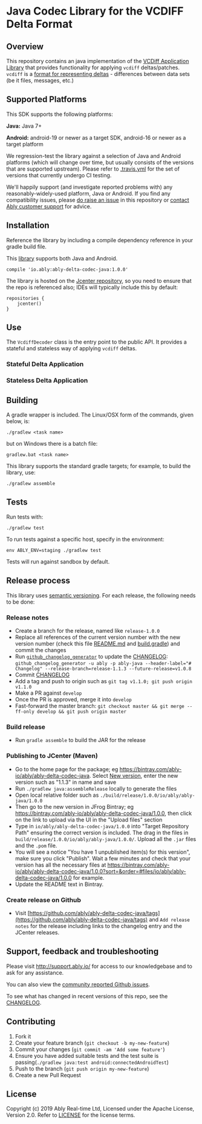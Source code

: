 # Java Codec Library for the VCDIFF Delta Format

## Overview

This repository contains an java implementation of the [VCDiff Application Library](https://github.com/ably/wiki/issues/380#issuecomment-533647591) that provides functionality for applying `vcdiff` deltas/patches. `vcdiff` is a [format for representing deltas](https://tools.ietf.org/html/rfc3284) - differences between data sets (be it files, messages, etc.) 


## Supported Platforms

This SDK supports the following platforms:

**Java:** Java 7+

**Android:** android-19 or newer as a target SDK, android-16 or newer as a target platform

We regression-test the library against a selection of Java and Android platforms (which will change over time, but usually consists of the versions that are supported upstream). Please refer to [.travis.yml](./.travis.yml) for the set of versions that currently undergo CI testing.

We'll happily support (and investigate reported problems with) any reasonably-widely-used platform, Java or Android.
If you find any compatibility issues, please [do raise an issue](https://github.com/ably/delta-codec-java/issues/new) in this repository or [contact Ably customer support](https://support.ably.io/) for advice.

## Installation ##

Reference the library by including a compile dependency reference in your gradle build file.

This [library](https://bintray.com/ably-io/ably/delta-codec-java/_latestVersion) supports both Java and Android.

```
compile 'io.ably:ably-delta-codec-java:1.0.0'
```

The library is hosted on the [Jcenter repository](https://bintray.com/ably-io/ably), so you need to ensure that the repo is referenced also; IDEs will typically include this by default:

```
repositories {
	jcenter()
}
```

## Use

The `VcdiffDecoder` class is the entry point to the public API. It provides a stateful and stateless way of applying `vcdiff` deltas.

### Stateful Delta Application



### Stateless Delta Application








## Building ##

A gradle wrapper is included. The Linux/OSX form of the commands, given below, is:

    ./gradlew <task name>

but on Windows there is a batch file:

    gradlew.bat <task name>

This library supports the standard gradle targets; for example, to build the library, use:

    ./gradlew assemble

## Tests

Run tests with:

    ./gradlew test

To run tests against a specific host, specify in the environment:

    env ABLY_ENV=staging ./gradlew test

Tests will run against sandbox by default.

## Release process

This library uses [semantic versioning](http://semver.org/). For each release, the following needs to be done:

### Release notes

* Create a branch for the release, named like `release-1.0.0`
* Replace all references of the current version number with the new version number (check this file [README.md](./README.md) and [build.gradle](./common.gradle)) and commit the changes
* Run [`github_changelog_generator`](https://github.com/skywinder/Github-Changelog-Generator) to update the [CHANGELOG](./CHANGELOG.md): `github_changelog_generator -u ably -p ably-java --header-label="# Changelog" --release-branch=release-1.1.3 --future-release=v1.0.8` 
* Commit [CHANGELOG](./CHANGELOG.md)
* Add a tag and push to origin such as `git tag v1.1.0; git push origin v1.1.0`
* Make a PR against `develop`
* Once the PR is approved, merge it into `develop`
* Fast-forward the master branch: `git checkout master && git merge --ff-only develop && git push origin master`

### Build release

* Run `gradle assemble` to build the JAR for the release

### Publishing to JCenter (Maven)

* Go to the home page for the package; eg https://bintray.com/ably-io/ably/ably-delta-codec-java. Select [New version](https://bintray.com/ably-io/ably/ably-delta-codec-java/new/version), enter the new version such as "1.1.3" in name and save
* Run `./gradlew java:assembleRelease` locally to generate the files
* Open local relative folder such as `./build/release/1.0.0/io/ably/ably-java/1.0.0`
* Then go to the new version in JFrog Bintray; eg https://bintray.com/ably-io/ably/ably-delta-codec-java/1.0.0, then click on the link to upload via the UI in the "Upload files" section
* Type in `io/ably/ably-delta-codec-java/1.0.0` into "Target Repository Path" ensuring the correct version is included. The drag in the files in `build/release/1.0.0/io/ably/ably-java/1.0.0/`. Upload all the `.jar` files and the `.pom` file.
* You will see a notice "You have 1 unpublished item(s) for this version", make sure you click "Publish". Wait a few minutes and check that your version has all the necessary files at https://bintray.com/ably-io/ably/ably-delta-codec-java/1.0.0?sort=&order=#files/io/ably/ably-delta-codec-java/1.0.0 for example.
* Update the README text in Bintray.

### Create release on Github

* Visit [https://github.com/ably/ably-delta-codec-java/tags](https://github.com/ably/ably-delta-codec-java/tags) and `Add release notes` for the release including links to the changelog entry and the JCenter releases.

## Support, feedback and troubleshooting

Please visit http://support.ably.io/ for access to our knowledgebase and to ask for any assistance.

You can also view the [community reported Github issues](https://github.com/ably/ably-delta-codec-java/issues).

To see what has changed in recent versions of this repo, see the [CHANGELOG](CHANGELOG.md).

## Contributing

1. Fork it
2. Create your feature branch (`git checkout -b my-new-feature`)
3. Commit your changes (`git commit -am 'Add some feature'`)
4. Ensure you have added suitable tests and the test suite is passing(`./gradlew java:test android:connectedAndroidTest`)
4. Push to the branch (`git push origin my-new-feature`)
5. Create a new Pull Request

## License

Copyright (c) 2019 Ably Real-time Ltd, Licensed under the Apache License, Version 2.0.  Refer to [LICENSE](LICENSE) for the license terms.
